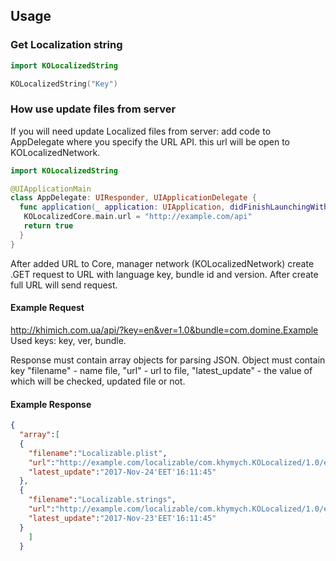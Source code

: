 ## Usage

### Get Localization string

```swift
import KOLocalizedString

KOLocalizedString("Key")
```
### How use update files from server

If you will need update Localized files from server: add code to AppDelegate where you specify the URL API. this url  will be open to KOLocalizedNetwork.

```swift
import KOLocalizedString

@UIApplicationMain
class AppDelegate: UIResponder, UIApplicationDelegate {
  func application(_ application: UIApplication, didFinishLaunchingWithOptions launchOptions: [UIApplicationLaunchOptionsKey: Any]?) -> Bool {
   KOLocalizedCore.main.url = "http://example.com/api"
   return true
  }
}
```
After added URL to Core, manager network (KOLocalizedNetwork) create .GET request to URL with language key, bundle id and version. After create full URL will send request.  

#### Example Request
http://khimich.com.ua/api/?key=en&ver=1.0&bundle=com.domine.Example
Used keys: key, ver, bundle.

Response must contain array objects for parsing JSON.
Object must contain key "filename" - name file, "url" - url to file, "latest_update" - the value of which will be checked, updated file or not.

#### Example Response
```JSON
{
  "array":[
  {
    "filename":"Localizable.plist",
    "url":"http://example.com/localizable/com.khymych.KOLocalized/1.0/en/Localizable.plist",
    "latest_update":"2017-Nov-24'EET'16:11:45"
  },
  {
    "filename":"Localizable.strings",
    "url":"http://example.com/localizable/com.khymych.KOLocalized/1.0/en/Localizable.strings",
    "latest_update":"2017-Nov-23'EET'16:11:45"
  }
    ]
  }
```
